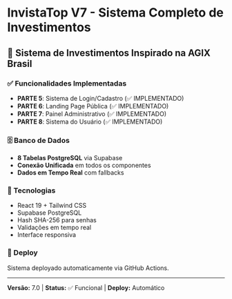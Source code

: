 # InvistaTop V7 - Sistema Completo de Investimentos

## 🚀 Sistema de Investimentos Inspirado na AGIX Brasil

### ✅ Funcionalidades Implementadas

- **PARTE 5**: Sistema de Login/Cadastro (✅ IMPLEMENTADO)
- **PARTE 6**: Landing Page Pública (✅ IMPLEMENTADO)  
- **PARTE 7**: Painel Administrativo (✅ IMPLEMENTADO)
- **PARTE 8**: Sistema do Usuário (✅ IMPLEMENTADO)

### 🗄️ Banco de Dados

- **8 Tabelas PostgreSQL** via Supabase
- **Conexão Unificada** em todos os componentes
- **Dados em Tempo Real** com fallbacks

### 🔧 Tecnologias

- React 19 + Tailwind CSS
- Supabase PostgreSQL
- Hash SHA-256 para senhas
- Validações em tempo real
- Interface responsiva

### 🎯 Deploy

Sistema deployado automaticamente via GitHub Actions.

---

**Versão:** 7.0 | **Status:** ✅ Funcional | **Deploy:** Automático
